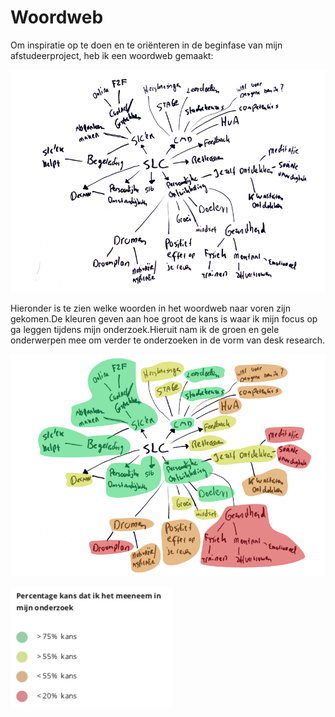 # Woordweb

Om inspiratie op te doen en te oriënteren in de beginfase van mijn afstudeerproject, heb ik een woordweb gemaakt:

![](../.gitbook/assets/woordweb.png)

Hieronder is te zien welke woorden in het woordweb naar voren zijn gekomen.De kleuren geven aan hoe groot de kans is waar ik mijn focus op ga leggen tijdens mijn onderzoek.Hieruit nam ik de groen en gele onderwerpen mee om verder te onderzoeken in de vorm van desk research.

![](../.gitbook/assets/woordweb.relvantie.png)

![](../.gitbook/assets/schermafbeelding-2019-05-30-om-20.29.01.png)

